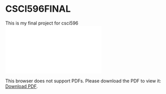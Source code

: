 # CSCI596FINAL
This is my final project for csci596
<object data="CloverSurfaces.pdf" type="application/pdf">
    <embed src="CloverSurfaces.pdf">
        <p>This browser does not support PDFs. Please download the PDF to view it: <a href="CloverSurfaces.pdf">Download PDF</a>.</p>
    </embed>
</object>
